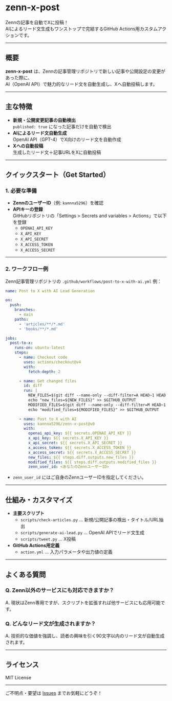 # zenn-x-post

Zennの記事を自動でXに投稿！  
AIによるリード文生成もワンストップで完結するGitHub Actions用カスタムアクションです。

---

## 概要

**zenn-x-post** は、Zennの記事管理リポジトリで新しい記事や公開設定の変更があった際に、  
AI（OpenAI API）で魅力的なリード文を自動生成し、Xへ自動投稿します。

---

## 主な特徴

- **新規・公開変更記事の自動検出**  
  `published: true` になった記事だけを自動で検出
- **AIによるリード文自動生成**  
  OpenAI API（GPT-4）でX向けのリード文を自動作成
- **Xへの自動投稿**  
  生成したリード文＋記事URLをXに自動投稿

---

## クイックスタート（Get Started）

### 1. 必要な準備

- **ZennのユーザーID**（例: `kannna5296`）を確認
- **APIキーの登録**  
  GitHubリポジトリの「Settings > Secrets and variables > Actions」で以下を登録
  - `OPENAI_API_KEY`
  - `X_API_KEY`
  - `X_API_SECRET`
  - `X_ACCESS_TOKEN`
  - `X_ACCESS_SECRET`

---

### 2. ワークフロー例

Zenn記事管理リポジトリの `.github/workflows/post-to-x-with-ai.yml` 例：

```yaml
name: Post to X with AI Lead Generation

on:
  push:
    branches:
      - main
    paths:
      - 'articles/**/*.md'
      - 'books/**/*.md'

jobs:
  post-to-x:
    runs-on: ubuntu-latest
    steps:
      - name: Checkout code
        uses: actions/checkout@v4
        with:
          fetch-depth: 2

      - name: Get changed files
        id: diff
        run: |
          NEW_FILES=$(git diff --name-only --diff-filter=A HEAD~1 HEAD | grep -E '\.(md)$' | grep -E '^(articles|books)/' || echo "")
          echo "new_files=${NEW_FILES}" >> $GITHUB_OUTPUT
          MODIFIED_FILES=$(git diff --name-only --diff-filter=M HEAD~1 HEAD | grep -E '\.(md)$' | grep -E '^(articles|books)/' || echo "")
          echo "modified_files=${MODIFIED_FILES}" >> $GITHUB_OUTPUT

      - name: Post to X with AI
        uses: kannna5296/zenn-x-post@v0
        with:
          openai_api_key: ${{ secrets.OPENAI_API_KEY }}
          x_api_key: ${{ secrets.X_API_KEY }}
          x_api_secret: ${{ secrets.X_API_SECRET }}
          x_access_token: ${{ secrets.X_ACCESS_TOKEN }}
          x_access_secret: ${{ secrets.X_ACCESS_SECRET }}
          new_files: ${{ steps.diff.outputs.new_files }}
          modified_files: ${{ steps.diff.outputs.modified_files }}
          zenn_user_id: <あなたのZennユーザーID>
```

- `zenn_user_id` にはご自身のZennユーザーIDを指定してください。

---

## 仕組み・カスタマイズ

- **主要スクリプト**
  - `scripts/check-articles.py` … 新規/公開記事の検出・タイトル/URL抽出
  - `scripts/generate-ai-lead.py` … OpenAI APIでリード文生成
  - `scripts/tweet.py` … X投稿
- **GitHub Actions用定義**  
  - `action.yml` … 入力パラメータや出力値の定義

---

## よくある質問

### Q. Zenn以外のサービスにも対応できますか？
A. 現状はZenn専用ですが、スクリプトを拡張すれば他サービスにも応用可能です。

### Q. どんなリード文が生成されますか？
A. 技術的な価値を強調し、読者の興味を引く90文字以内のリード文が自動生成されます。

---

## ライセンス

MIT License

---

ご不明点・要望は [Issues](https://github.com/kannna5296/zenn-x-post/issues) までお気軽にどうぞ！ 